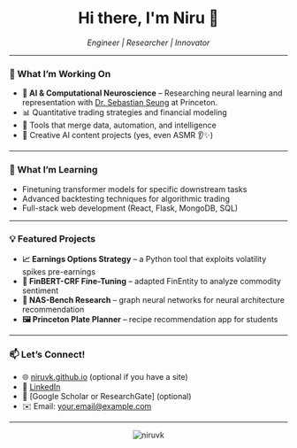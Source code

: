 <h1 align="center">Hi there, I'm Niru 👋</h1>

<p align="center">
  <em>Engineer | Researcher | Innovator</em>  
</p>

---

### 🔭 What I’m Working On

- **🧠 AI & Computational Neuroscience** – Researching neural learning and representation with [Dr. Sebastian Seung]([https://scholar.google.com/citations?user=4G3Zz6AAAAAJ&hl=en](https://scholar.google.com/citations?user=BD8llAEAAAAJ&hl=en)) at Princeton.
- 📊 Quantitative trading strategies and financial modeling  
- 🤖 Tools that merge data, automation, and intelligence  
- 🎥 Creative AI content projects (yes, even ASMR 👂✨)  

---

### 🌱 What I’m Learning

- Finetuning transformer models for specific downstream tasks  
- Advanced backtesting techniques for algorithmic trading  
- Full-stack web development (React, Flask, MongoDB, SQL)

---

### 💡 Featured Projects

- **📈 Earnings Options Strategy** – a Python tool that exploits volatility spikes pre-earnings  
- **🤖 FinBERT-CRF Fine-Tuning** – adapted FinEntity to analyze commodity sentiment  
- **🧬 NAS-Bench Research** – graph neural networks for neural architecture recommendation  
- **🖼️ Princeton Plate Planner** – recipe recommendation app for students  

---

### 📫 Let’s Connect!

- 🌐 [niruvk.github.io](https://niruvk.github.io) (optional if you have a site)
- 💼 [LinkedIn](https://www.linkedin.com/in/your-profile)  
- 🧪 [Google Scholar or ResearchGate] (optional)  
- ✉️ Email: your.email@example.com  

---

<p align="center">
  <img src="https://komarev.com/ghpvc/?username=niruvk&label=Profile%20views&color=0e75b6&style=flat" alt="niruvk" />
</p>
